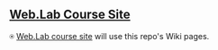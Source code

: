 ## [Web.Lab Course Site](https://github.com/vcd/468/wiki/)

&#9055; [Web.Lab course site](https://github.com/vcd/468/wiki/) will use this repo's Wiki pages. 

